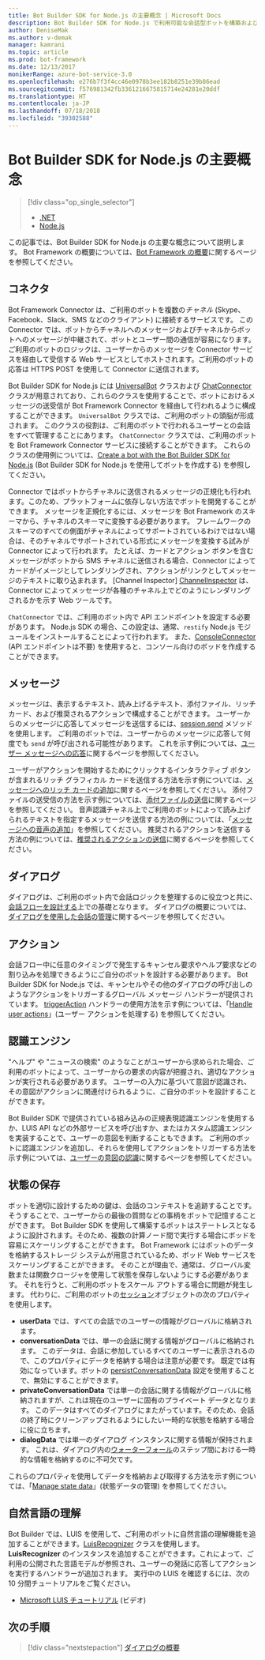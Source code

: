 ```yaml
---
title: Bot Builder SDK for Node.js の主要概念 | Microsoft Docs
description: Bot Builder SDK for Node.js で利用可能な会話型ボットを構築およびデプロイするための主要概念とツールについて説明します。
author: DeniseMak
ms.author: v-demak
manager: kamrani
ms.topic: article
ms.prod: bot-framework
ms.date: 12/13/2017
monikerRange: azure-bot-service-3.0
ms.openlocfilehash: e276b7f3f4cc46e0978b3ee182b8251e39b86ead
ms.sourcegitcommit: f576981342fb3361216675815714e24281e20ddf
ms.translationtype: HT
ms.contentlocale: ja-JP
ms.lasthandoff: 07/18/2018
ms.locfileid: "39302588"
---
```

# <a name="key-concepts-in-the-bot-builder-sdk-for-nodejs"></a>Bot Builder SDK for Node.js の主要概念
> [!div class="op_single_selector"]
> - [.NET](../dotnet/bot-builder-dotnet-concepts.md)
> - [Node.js](../nodejs/bot-builder-nodejs-concepts.md)

この記事では、Bot Builder SDK for Node.js の主要な概念について説明します。 Bot Framework の概要については、[Bot Framework の概要](../overview-introduction-bot-framework.md)に関するページを参照してください。

## <a name="connector"></a>コネクタ

Bot Framework Connector は、ご利用のボットを複数の*チャネル* (Skype、Facebook、Slack、SMS などのクライアント) に接続するサービスです。 この Connector では、ボットからチャネルへのメッセージおよびチャネルからボットへのメッセージが中継されて、ボットとユーザー間の通信が容易になります。 ご利用のボットのロジックは、ユーザーからのメッセージを Connector サービスを経由して受信する Web サービスとしてホストされます。ご利用のボットの応答は HTTPS POST を使用して Connector に送信されます。 

Bot Builder SDK for Node.js には [UniversalBot][UniversalBot] クラスおよび [ChatConnector][ChatConnector] クラスが用意されており、これらのクラスを使用することで、ボットにおけるメッセージの送受信が Bot Framework Connector を経由して行われるように構成することができます。 `UniversalBot` クラスでは、ご利用のボットの頭脳が形成されます。 このクラスの役割は、ご利用のボットで行われるユーザーとの会話をすべて管理することにあります。 `ChatConnector` クラスでは、ご利用のボットを Bot Framework Connector サービスに接続することができます。
これらのクラスの使用例については、[Create a bot with the Bot Builder SDK for Node.js](bot-builder-nodejs-quickstart.md) (Bot Builder SDK for Node.js を使用してボットを作成する) を参照してください。

Connector ではボットからチャネルに送信されるメッセージの正規化も行われます。このため、プラットフォームに依存しない方法でボットを開発することができます。 メッセージを正規化するには、メッセージを Bot Framework のスキーマから、チャネルのスキーマに変換する必要があります。 フレームワークのスキーマのすべての側面がチャネルによってサポートされているわけではない場合は、そのチャネルでサポートされている形式にメッセージを変換する試みが Connector によって行われます。 たとえば、カードとアクション ボタンを含むメッセージがボットから SMS チャネルに送信される場合、Connector によってカードがイメージとしてレンダリングされ、アクションがリンクとしてメッセージのテキストに取り込まれます。 [Channel Inspector] [ChannelInspector] は、Connector によってメッセージが各種のチャネル上でどのようにレンダリングされるかを示す Web ツールです。

`ChatConnector` では、ご利用のボット内で API エンドポイントを設定する必要があります。 Node.js SDK の場合、この設定は、通常、`restify` Node.js モジュールをインストールすることによって行われます。 また、[ConsoleConnector][ConsoleConnector] (API エンドポイントは不要) を使用すると、コンソール向けのボッドを作成することができます。

## <a name="messages"></a>メッセージ

メッセージは、表示するテキスト、読み上げるテキスト、添付ファイル、リッチ カード、および推奨されるアクションで構成することができます。 ユーザーからのメッセージに応答してメッセージを送信するには、[session.send][SessionSend] メソッドを使用します。 ご利用のボットでは、ユーザーからのメッセージに応答して何度でも `send` が呼び出される可能性があります。 これを示す例については、[ユーザー メッセージへの応答][RespondMessages]に関するページを参照してください。

ユーザーがアクションを開始するためにクリックするインタラクティブ ボタンが含まれるリッチ グラフィカル カードを送信する方法を示す例については、[メッセージへのリッチ カードの追加](bot-builder-nodejs-send-rich-cards.md)に関するページを参照してください。 添付ファイルの送受信の方法を示す例については、[添付ファイルの送信](bot-builder-nodejs-send-receive-attachments.md)に関するページを参照してください。 音声認識チャネル上でご利用のボットによって読み上げられるテキストを指定するメッセージを送信する方法の例については、「[メッセージへの音声の追加](bot-builder-nodejs-text-to-speech.md)」を参照してください。 推奨されるアクションを送信する方法の例については、[推奨されるアクションの送信](bot-builder-nodejs-send-suggested-actions.md)に関するページを参照してください。

## <a name="dialogs"></a>ダイアログ
ダイアログは、ご利用のボット内で会話ロジックを整理するのに役立つと共に、[会話フローを設計する](../bot-service-design-conversation-flow.md)上での基礎となります。 ダイアログの概要については、[ダイアログを使用した会話の管理](bot-builder-nodejs-dialog-manage-conversation.md)に関するページを参照してください。

## <a name="actions"></a>アクション
会話フロー中に任意のタイミングで発生するキャンセル要求やヘルプ要求などの割り込みを処理できるようにご自分のボットを設計する必要があります。 Bot Builder SDK for Node.js では、キャンセルやその他のダイアログの呼び出しのようなアクションをトリガーするグローバル メッセージ ハンドラーが提供されています。 [triggerAction][triggerAction] ハンドラーの使用方法を示す例については、「<!--[Handling cancel](bot-builder-nodejs-manage-conversation-flow.md#handling-cancel), [Confirming interruptions](bot-builder-nodejs-manage-conversation-flow.md#confirming-interruptions) and-->[Handle user actions](bot-builder-nodejs-dialog-actions.md)」(ユーザー アクションを処理する) を参照してください。


## <a name="recognizers"></a>認識エンジン
"ヘルプ" や "ニュースの検索" のようなことがユーザーから求められた場合、ご利用のボットによって、ユーザーからの要求の内容が把握され、適切なアクションが実行される必要があります。 ユーザーの入力に基づいて意図が認識され、その意図がアクションに関連付けられるように、ご自分のボットを設計することができます。 

Bot Builder SDK で提供されている組み込みの正規表現認識エンジンを使用するか、LUIS API などの外部サービスを呼び出すか、またはカスタム認識エンジンを実装することで、ユーザーの意図を判断することもできます。 ご利用のボットに認識エンジンを追加し、それらを使用してアクションをトリガーする方法を示す例については、[ユーザーの意図の認識](bot-builder-nodejs-recognize-intent-messages.md)に関するページを参照してください。


## <a name="saving-state"></a>状態の保存

ボットを適切に設計するための鍵は、会話のコンテキストを追跡することです。そうすることで、ユーザーからの最後の質問などの事柄をボットで記憶することができます。 Bot Builder SDK を使用して構築するボットはステートレスとなるように設計されます。そのため、複数の計算ノード間で実行する場合にボッドを容易にスケーリングすることができます。 Bot Framework にはボットのデータを格納するストレージ システムが用意されているため、ボッド Web サービスをスケーリングすることができます。 そのことが理由で、通常は、グローバル変数または関数クロージャを使用して状態を保存しないようにする必要があります。 それを行うと、ご利用のボットをスケール アウトする場合に問題が発生します。 代わりに、ご利用のボットの[セッション][ Session]オブジェクトの次のプロパティを使用します。

* **userData** では、すべての会話でのユーザーの情報がグローバルに格納されます。
* **conversationData** では、単一の会話に関する情報がグローバルに格納されます。 このデータは、会話に参加しているすべてのユーザーに表示されるので、このプロパティにデータを格納する場合は注意が必要です。 既定では有効になっています。ボットの [persistConversationData][PersistConversationData] 設定を使用することで、無効にすることができます。
* **privateConversationData** では単一の会話に関する情報がグローバルに格納されますが、これは現在のユーザーに固有のプライベート データとなります。 このデータはすべてのダイアログにまたがっています。そのため、会話の終了時にクリーンアップされるようにしたい一時的な状態を格納する場合に役に立ちます。
* **dialogData** では単一のダイアログ インスタンスに関する情報が保持されます。 これは、ダイアログ内の[ウォーターフォール](bot-builder-nodejs-dialog-waterfall.md)のステップ間における一時的な情報を格納するのに不可欠です。

これらのプロパティを使用してデータを格納および取得する方法を示す例については、「[Manage state data](bot-builder-nodejs-state.md)」(状態データの管理) を参照してください。

## <a name="natural-language-understanding"></a>自然言語の理解

Bot Builder では、LUIS を使用して、ご利用のボットに自然言語の理解機能を追加することができます。[LuisRecognizer][LuisRecognizer] クラスを使用します。 **LuisRecognizer** のインスタンスを追加することができます。これによって、ご利用の公開された言語モデルが参照され、ユーザーの発話に応答してアクションを実行するハンドラーが追加されます。 実行中の LUIS を確認するには、次の 10 分間チュートリアルをご覧ください。

* [Microsoft LUIS チュートリアル][ LUISVideo] (ビデオ)

## <a name="next-steps"></a>次の手順
> [!div class="nextstepaction"]
> [ダイアログの概要](bot-builder-nodejs-dialog-overview.md)



[PersistConversationData]: https://docs.botframework.com/en-us/node/builder/chat-reference/interfaces/_botbuilder_d_.iuniversalbotsettings.html#persistconversationdata
[UniversalBot]: https://docs.botframework.com/en-us/node/builder/chat-reference/classes/_botbuilder_d_.universalbot.html
[ChatConnector]: https://docs.botframework.com/en-us/node/builder/chat-reference/classes/_botbuilder_d_.chatconnector.html
[ConsoleConnector]: https://docs.botframework.com/en-us/node/builder/chat-reference/classes/_botbuilder_d_.consoleconnector.html

[ChannelInspector]: ../bot-service-channel-inspector.md

[Session]: https://docs.botframework.com/en-us/node/builder/chat-reference/classes/_botbuilder_d_.session.html
[SessionSend]: https://docs.botframework.com/en-us/node/builder/chat-reference/classes/_botbuilder_d_.session#send

[triggerAction]: https://docs.botframework.com/en-us/node/builder/chat-reference/classes/_botbuilder_d_.dialog.html#triggeraction
[waterfall]: bot-builder-nodejs-prompts.md

[RespondMessages]:bot-builder-nodejs-use-default-message-handler.md

[LUISRecognizer]: https://docs.botframework.com/en-us/node/builder/chat-reference/classes/_botbuilder_d_.luisrecognizer
[LUISVideo]: https://vimeo.com/145499419
